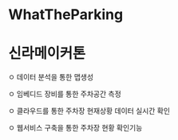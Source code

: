 # WhatTheParking
<h1>신라메이커톤</h1>

<p>ㅇ 데이터 분석을 통한 맵생성
<p>ㅇ 임베디드 장비를 통한 주차공간 측정
<p>ㅇ 클라우드를 통한 주차장 현재상황 데이터 실시간 확인
<p>ㅇ 웹서비스 구축을 통한 주차장 현황 확인기능
